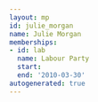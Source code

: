 ```yaml
---
layout: mp
id: julie_morgan
name: Julie Morgan
memberships:
- id: lab
  name: Labour Party
  start: 
  end: '2010-03-30'
autogenerated: true
---
```

